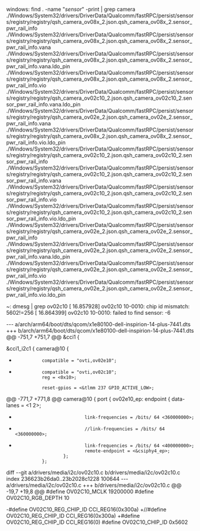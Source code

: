 windows: find . -name "*sensor*" -print | grep camera                                                                                                                    
./Windows/System32/drivers/DriverData/Qualcomm/fastRPC/persist/sensors/registry/registry/qsh_camera_ov08x_2.json.qsh_camera_ov08x_2.sensor_pwr_rail_info
./Windows/System32/drivers/DriverData/Qualcomm/fastRPC/persist/sensors/registry/registry/qsh_camera_ov08x_2.json.qsh_camera_ov08x_2.sensor_pwr_rail_info.vana
./Windows/System32/drivers/DriverData/Qualcomm/fastRPC/persist/sensors/registry/registry/qsh_camera_ov08x_2.json.qsh_camera_ov08x_2.sensor_pwr_rail_info.vana.ldo_pin
./Windows/System32/drivers/DriverData/Qualcomm/fastRPC/persist/sensors/registry/registry/qsh_camera_ov08x_2.json.qsh_camera_ov08x_2.sensor_pwr_rail_info.vio
./Windows/System32/drivers/DriverData/Qualcomm/fastRPC/persist/sensors/registry/registry/qsh_camera_ov02c10_2.json.qsh_camera_ov02c10_2.sensor_pwr_rail_info.vana.ldo_pin
./Windows/System32/drivers/DriverData/Qualcomm/fastRPC/persist/sensors/registry/registry/qsh_camera_ov02e_2.json.qsh_camera_ov02e_2.sensor_pwr_rail_info.vana
./Windows/System32/drivers/DriverData/Qualcomm/fastRPC/persist/sensors/registry/registry/qsh_camera_ov08x_2.json.qsh_camera_ov08x_2.sensor_pwr_rail_info.vio.ldo_pin
./Windows/System32/drivers/DriverData/Qualcomm/fastRPC/persist/sensors/registry/registry/qsh_camera_ov02c10_2.json.qsh_camera_ov02c10_2.sensor_pwr_rail_info
./Windows/System32/drivers/DriverData/Qualcomm/fastRPC/persist/sensors/registry/registry/qsh_camera_ov02c10_2.json.qsh_camera_ov02c10_2.sensor_pwr_rail_info.vana
./Windows/System32/drivers/DriverData/Qualcomm/fastRPC/persist/sensors/registry/registry/qsh_camera_ov02c10_2.json.qsh_camera_ov02c10_2.sensor_pwr_rail_info.vio
./Windows/System32/drivers/DriverData/Qualcomm/fastRPC/persist/sensors/registry/registry/qsh_camera_ov02c10_2.json.qsh_camera_ov02c10_2.sensor_pwr_rail_info.vio.ldo_pin
./Windows/System32/drivers/DriverData/Qualcomm/fastRPC/persist/sensors/registry/registry/qsh_camera_ov02e_2.json.qsh_camera_ov02e_2.sensor_pwr_rail_info
./Windows/System32/drivers/DriverData/Qualcomm/fastRPC/persist/sensors/registry/registry/qsh_camera_ov02e_2.json.qsh_camera_ov02e_2.sensor_pwr_rail_info.vana.ldo_pin
./Windows/System32/drivers/DriverData/Qualcomm/fastRPC/persist/sensors/registry/registry/qsh_camera_ov02e_2.json.qsh_camera_ov02e_2.sensor_pwr_rail_info.vio
./Windows/System32/drivers/DriverData/Qualcomm/fastRPC/persist/sensors/registry/registry/qsh_camera_ov02e_2.json.qsh_camera_ov02e_2.sensor_pwr_rail_info.vio.ldo_pin

~: dmesg | grep ov02c10
[   16.857928] ov02c10 10-0010: chip id mismatch: 5602!=256
[   16.864399] ov02c10 10-0010: failed to find sensor: -6

--- a/arch/arm64/boot/dts/qcom/x1e80100-dell-inspirion-14-plus-7441.dts
+++ b/arch/arm64/boot/dts/qcom/x1e80100-dell-inspirion-14-plus-7441.dts
@@ -751,7 +751,7 @@ &cci1 {
 
 &cci1_i2c1 {
        camera@10 {
-               compatible = "ovti,ov02e10";
+               compatible = "ovti,ov02c10";
                reg = <0x10>;
 
                reset-gpios = <&tlmm 237 GPIO_ACTIVE_LOW>;
@@ -771,7 +771,8 @@ camera@10 {
                port {
                        ov02e10_ep: endpoint {
                                data-lanes = <1 2>;
-                               link-frequencies = /bits/ 64 <360000000>;
+                               //link-frequencies = /bits/ 64 <360000000>;
+                               link-frequencies = /bits/ 64 <400000000>;
                                remote-endpoint = <&csiphy4_ep>;
                        };
                };
diff --git a/drivers/media/i2c/ov02c10.c b/drivers/media/i2c/ov02c10.c
index 236623b26da0..23b2028c1228 100644
--- a/drivers/media/i2c/ov02c10.c
+++ b/drivers/media/i2c/ov02c10.c
@@ -19,7 +19,8 @@
 #define OV02C10_MCLK                   19200000
 #define OV02C10_RGB_DEPTH              10
 
-#define OV02C10_REG_CHIP_ID            CCI_REG16(0x300a)
+//#define OV02C10_REG_CHIP_ID          CCI_REG16(0x300a)
+#define OV02C10_REG_CHIP_ID            CCI_REG16(0)
 #define OV02C10_CHIP_ID                        0x5602
